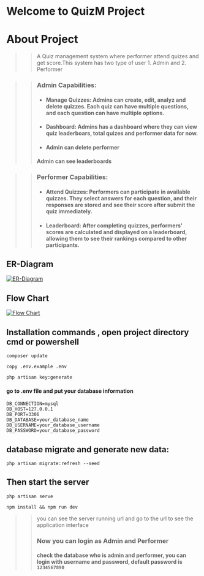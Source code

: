 # Welcome to QuizM Project
# About Project
>> A Quiz management system where performer attend quizes and get score.This system has two type of user 1. Admin and 2. Performer

>> ### Admin Capabilities:
>> - #### Manage Quizzes: Admins can create, edit, analyz and delete quizzes. Each quiz can have multiple questions, and each question can have multiple options.
>> - #### Dashboard: Admins has a dashboard where they can view quiz leaderboars, total quizes and performer data for now.
>> - #### Admin can delete performer
>> #### Admin can see leaderboards

>> ### Performer Capabilities:
>> - #### Attend Quizzes: Performers can participate in available quizzes. They select answers for each question, and their responses are stored and see their score after submit the quiz immediately.
>> - #### Leaderboard: After completing quizzes, performers' scores are calculated and displayed on a leaderboard, allowing them to see their rankings compared to other participants.
## ER-Diagram
[![ER-Diagram](https://i.postimg.cc/R0hTJ0Bx/Screenshot-3.png)](https://postimg.cc/KKXTdxj0)

## Flow Chart
[![Flow Chart](https://i.postimg.cc/t425gx8z/Screenshot-4.png)](https://postimg.cc/FYkcW7rf)


## Installation commands , open project directory cmd or powershell
``composer update``

 ``copy .env.example .env ``
 
``php artisan key:generate``
#### go to .env file and put your database information
```
DB_CONNECTION=mysql
DB_HOST=127.0.0.1
DB_PORT=3306
DB_DATABASE=your_database_name
DB_USERNAME=your_database_username
DB_PASSWORD=your_database_password
```

## database migrate and generate new data: 
``php artisan migrate:refresh --seed``

## Then start the server
``php artisan serve``

``npm install && npm run dev``
>> you can see the server running url and go to the url to see the application interface
>> ### Now you can login as Admin and Performer
>> #### check the database who is admin and performer, you can login with username and password, default password is ``1234567890`` 